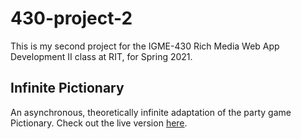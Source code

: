 # 430-project-2
This is my second project for the IGME-430 Rich Media Web App Development II class at RIT, for Spring 2021.
## Infinite Pictionary
An asynchronous, theoretically infinite adaptation of the party game Pictionary.
Check out the live version [here](https://spg1627-project-2.herokuapp.com/).

